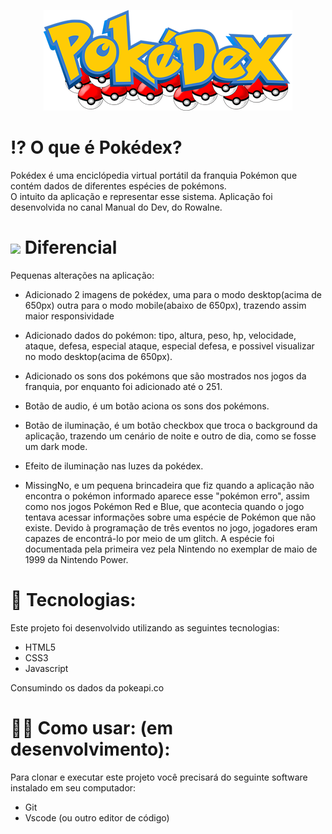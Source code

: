 <p align="center">
  <img src="./src/images/pokedex-logo.png">
</p>

# ⁉️ O que é Pokédex? 
Pokédex é uma enciclópedia virtual portátil da franquia Pokémon que contém dados de diferentes espécies de pokémons. <br>
O intuito da aplicação e representar esse sistema. 
Aplicação foi desenvolvida no canal Manual do Dev, do Rowalne.

# <img src="https://static.thenounproject.com/png/1748472-200.png" width="30px"> Diferencial
Pequenas alterações na aplicação:

* Adicionado 2 imagens de pokédex, uma para o modo desktop(acima de 650px) outra para o modo mobile(abaixo de 650px), trazendo assim maior responsividade

* Adicionado dados do pokémon: tipo, altura, peso, hp, velocidade, ataque, defesa, especial ataque, especial defesa, e possivel visualizar no modo desktop(acima de 650px).

* Adicionado os sons dos pokémons que são mostrados nos jogos da franquia, por enquanto foi adicionado até o 251.

* Botão de audio, é um botão aciona os sons dos pokémons.

* Botão de iluminação, é um botão checkbox que troca o background da aplicação, trazendo um cenário de noite e outro de dia, como se fosse um dark mode.

* Efeito de iluminação nas luzes da pokédex.

* MissingNo, e um pequena brincadeira que fiz quando a aplicação não encontra o pokémon informado aparece esse "pokémon erro", assim como nos jogos Pokémon Red e Blue, 
que acontecia quando o jogo tentava acessar informações sobre uma espécie de Pokémon que não existe.
Devido à programação de três eventos no jogo, jogadores eram capazes de encontrá-lo por meio de um glitch. A espécie foi documentada pela primeira vez pela Nintendo no exemplar de maio de 1999 da Nintendo Power.

# 🚀 Tecnologias:
Este projeto foi desenvolvido utilizando as seguintes tecnologias:

* HTML5
* CSS3
* Javascript

Consumindo os dados da pokeapi.co

# 👷‍♂️ Como usar: (em desenvolvimento):
Para clonar e executar este projeto você precisará do seguinte software instalado em seu computador:

* Git
* Vscode (ou outro editor de código)



